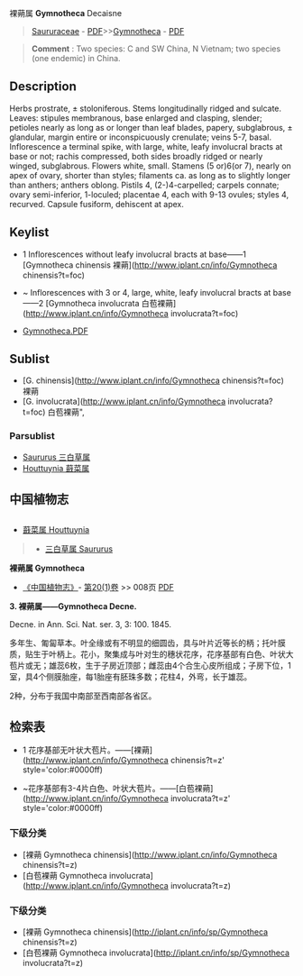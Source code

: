 裸蒴属 **Gymnotheca** Decaisne

> [Saururaceae](http://www.iplant.cn/info/Saururaceae?t=foc) - [PDF](http://www.iplant.cn/foc/pdf/Saururaceae.pdf)>>[Gymnotheca](http://www.iplant.cn/info/Gymnotheca?t=foc) - [PDF](http://www.iplant.cn/foc/pdf/Gymnotheca.pdf)

> **Comment** : 
> Two species: C and SW China, N Vietnam; two species (one endemic) in China.

## Description

Herbs prostrate, ±  stoloniferous. Stems longitudinally ridged and sulcate. Leaves: stipules membranous, base enlarged and clasping, slender; petioles nearly as long as or longer than leaf blades, papery, subglabrous, ±  glandular, margin entire or inconspicuously crenulate; veins 5-7, basal. Inflorescence a terminal spike, with large, white, leafy involucral bracts at base or not; rachis compressed, both sides broadly ridged or nearly winged, subglabrous. Flowers white, small. Stamens (5 or)6(or 7), nearly on apex of ovary, shorter than styles; filaments ca. as long as to slightly longer than anthers; anthers oblong. Pistils 4, (2-)4-carpelled; carpels connate; ovary semi-inferior, 1-loculed; placentae 4, each with 9-13 ovules; styles 4, recurved. Capsule fusiform, dehiscent at apex.

## Keylist

* 1 Inflorescences without leafy involucral bracts at base——1  [Gymnotheca chinensis 裸蒴](http://www.iplant.cn/info/Gymnotheca chinensis?t=foc)
* ~ Inflorescences with 3 or 4, large, white, leafy involucral bracts at base——2  [Gymnotheca involucrata 白苞裸蒴](http://www.iplant.cn/info/Gymnotheca involucrata?t=foc)

* [Gymnotheca.PDF](http://www.iplant.cn/foc/pdf/Gymnotheca.pdf)

## Sublist

* [G.  chinensis](http://www.iplant.cn/info/Gymnotheca chinensis?t=foc)
 裸蒴
* [G.  involucrata](http://www.iplant.cn/info/Gymnotheca involucrata?t=foc) 白苞裸蒴",

### Parsublist

* [Saururus  三白草属](http://www.iplant.cn/info/Saururus?t=foc)
* [Houttuynia  蕺菜属](http://www.iplant.cn/info/Houttuynia?t=foc)

## 中国植物志

## 
* [蕺菜属  Houttuynia](http://www.iplant.cn/info/Houttuynia?t=z)
> * [三白草属  Saururus](http://www.iplant.cn/info/Saururus?t=z)

**裸蒴属 Gymnotheca**

* [《中国植物志》](http://www.iplant.cn/frps)- [第20(1)卷](http://www.iplant.cn/frps/vol/20(1)) >> 008页 [PDF](http://www.iplant.cn/frps/pdf/20(1)/008y.pdf)

**3. 裸蒴属——Gymnotheca Decne.**

Decne. in Ann. Sci. Nat. ser. 3, 3: 100. 1845.

多年生、匍匐草本。叶全缘或有不明显的细圆齿，具与叶片近等长的柄；托叶膜质，贴生于叶柄上。花小，聚集成与叶对生的穗状花序，花序基部有白色、叶状大苞片或无；雄蕊6枚，生于子房近顶部；雌蕊由4个合生心皮所组成；子房下位，1室，具4个侧膜胎座，每1胎座有胚珠多数；花柱4，外弯，长于雄蕊。

2种，分布于我国中南部至西南部各省区。

## 检索表

* 1 花序基部无叶状大苞片。——[裸蒴](http://www.iplant.cn/info/Gymnotheca chinensis?t=z'  style='color:#0000ff)

* ~花序基部有3-4片白色、叶状大苞片。——[白苞裸蒴](http://www.iplant.cn/info/Gymnotheca involucrata?t=z'  style='color:#0000ff)

### 下级分类
* [裸蒴  Gymnotheca chinensis](http://www.iplant.cn/info/Gymnotheca chinensis?t=z)
* [白苞裸蒴  Gymnotheca involucrata](http://www.iplant.cn/info/Gymnotheca involucrata?t=z)

### 下级分类
* [裸蒴  Gymnotheca chinensis](http://iplant.cn/info/sp/Gymnotheca chinensis?t=z)
* [白苞裸蒴  Gymnotheca involucrata](http://iplant.cn/info/sp/Gymnotheca involucrata?t=z)

